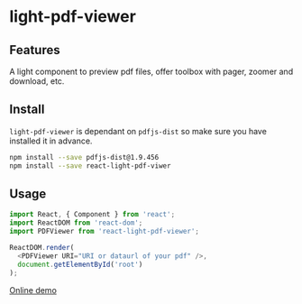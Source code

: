 # light-pdf-viewer

## Features

A light component to preview pdf files, offer toolbox with pager, zoomer and download, etc.

## Install

`light-pdf-viewer` is dependant on `pdfjs-dist` so make sure you have installed it in advance.

```Bash
npm install --save pdfjs-dist@1.9.456
npm install --save react-light-pdf-viwer
```

## Usage

```javascript
import React, { Component } from 'react';
import ReactDOM from 'react-dom';
import PDFViewer from 'react-light-pdf-viewer';

ReactDOM.render(
  <PDFViewer URI="URI or dataurl of your pdf" />,
  document.getElementById('root')
);

```

[Online demo](http://achuan.me/light-pdf-viewer.github.io/)
